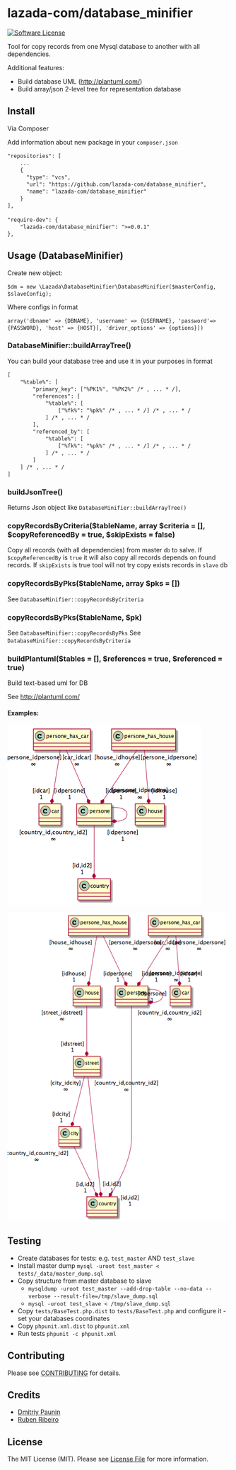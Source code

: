 # lazada-com/database_minifier

[![Software License](https://img.shields.io/badge/license-MIT-brightgreen.svg?style=flat-square)](LICENSE.md)

Tool for copy records from one Mysql database to another with all dependencies.

Additional features:

* Build database UML (http://plantuml.com/)
* Build array/json 2-level tree for representation database

## Install

Via Composer

Add information about new package in your `composer.json`

    "repositories": [
        ...
        {
          "type": "vcs",
          "url": "https://github.com/lazada-com/database_minifier",
          "name": "lazada-com/database_minifier"
        }
    ],
    
    "require-dev": {
        "lazada-com/database_minifier": ">=0.0.1"
    },

## Usage (DatabaseMinifier)

Create new object:

    $dm = new \Lazada\DatabaseMinifier\DatabaseMinifier($masterConfig, $slaveConfig);
    
Where configs in format
    
    array('dbname' => {DBNAME}, 'username' => {USERNAME}, 'password'=> {PASSWORD}, 'host' => {HOST}[, 'driver_options' => {options}])

### DatabaseMinifier::buildArrayTree()

You can build your database tree and use it in your purposes in format 

    [
        "%table%": [
            "primary_key": ["%PK1%", "%PK2%" /* , ... * /],
            "references": [
                "%table%": [
                    ["%fk%": "%pk%" /* , ... * /] /* , ... * /
                ] /* , ... * /
            ],
            "referenced_by": [
                "%table%": [
                    ["%fk%": "%pk%" /* , ... * /] /* , ... * /
                ] /* , ... * /
            ]
        ] /* , ... * /
    ]

### buildJsonTree()

Returns Json object like `DatabaseMinifier::buildArrayTree()`


### copyRecordsByCriteria($tableName, array $criteria = [], $copyReferencedBy = true, $skipExists = false)

Copy all records (with all dependencies) from master `db` to salve. If `$copyReferencedBy` is `true` it will also copy 
all records depends on found records. If `skipExists` is true tool will not try copy exists records in `slave` db

### copyRecordsByPks($tableName, array $pks = [])

See `DatabaseMinifier::copyRecordsByCriteria` 

### copyRecordsByPks($tableName, $pk)

See `DatabaseMinifier::copyRecordsByPks`
See `DatabaseMinifier::copyRecordsByCriteria`

### buildPlantuml($tables = [], $references = true, $referenced = true)

Build text-based uml for DB

See http://plantuml.com/

#### Examples:  

![Plantuml - Country from test database ](./doc/persone.png)

![Plantuml - Persons from test database  ](./doc/country.png)


## Testing

* Create databases for tests: e.g. `test_master` AND `test_slave`
* Install master dump `mysql -uroot test_master < tests/_data/master_dump.sql`
* Copy structure from master database to slave 
    *  `mysqldump -uroot test_master --add-drop-table --no-data --verbose --result-file=/tmp/slave_dump.sql`
    * `mysql -uroot test_slave < /tmp/slave_dump.sql`
* Copy `tests/BaseTest.php.dist` to `tests/BaseTest.php` and configure it - set your databases coordinates 
* Copy `phpunit.xml.dist` to `phpunit.xml`
* Run tests `phpunit -c phpunit.xml`

## Contributing

Please see [CONTRIBUTING](./CONTRIBUTING.md) for details.

## Credits

- [Dmitriy Paunin](https://github.com/paunin)
- [Ruben Ribeiro](https://github.com/rmribeiro)

## License

The MIT License (MIT). Please see [License File](LICENSE.md) for more information.
